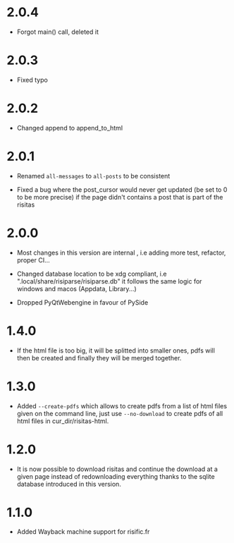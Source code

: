 # 2.0.4

- Forgot main() call, deleted it

# 2.0.3

- Fixed typo

# 2.0.2

- Changed append to append\_to\_html

# 2.0.1

- Renamed ```all-messages``` to ```all-posts``` to be consistent

- Fixed a bug where the post_cursor would never get updated (be set to 0 to be more precise)
  if the page didn't contains a post that is part of the risitas

# 2.0.0

- Most changes in this version are internal , i.e adding more test, refactor, proper CI...

- Changed database location to be xdg compliant, i.e ".local/share/risiparse/risiparse.db"
  it follows the same logic for windows and macos (Appdata, Library...)

- Dropped PyQtWebengine in favour of PySide

# 1.4.0

- If the html file is too big, it will be splitted into smaller ones, pdfs will then be created
  and finally they will be merged together.

# 1.3.0

- Added ```--create-pdfs``` which allows to create pdfs from a list of html files given on the command
  line, just use ```--no-download``` to create pdfs of all html files in cur_dir/risitas-html.

# 1.2.0

- It is now possible to download risitas and continue the download at a given page instead of redownloading everything
  thanks to the sqlite database introduced in this version.

# 1.1.0

- Added Wayback machine support for risific.fr
